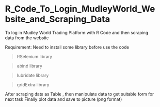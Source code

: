 # R_Code_To_Login_MudleyWorld_Website_and_Scraping_Data
To log in Mudley World Trading Platform with R Code and then scraping data from the website

Requirement: Need to install some library before use the code

>RSelenium library

>abind library

>lubridate library

>gridExtra library

After scraping data as Table , then manipulate data to get suitable form for next task
Finally plot data and save to picture (png format)
